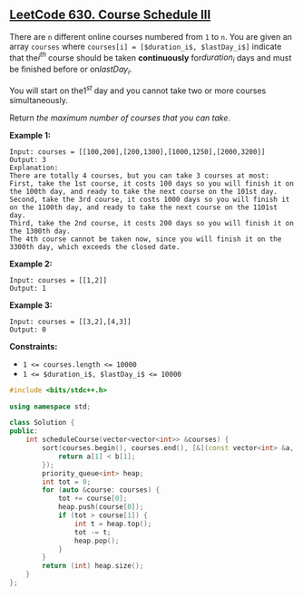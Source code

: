 ## [LeetCode **630. Course Schedule III**](https://leetcode.cn/problems/course-schedule-iii/)

There are `n` different online courses numbered from `1` to `n`. You are given an array `courses` where `courses[i] = [$duration_i$, $lastDay_i$]` indicate that the$`i^{th}`$ course should be taken **continuously** for$`duration_i`$ days and must be finished before or on$`lastDay_i`$.

You will start on the$`1^{st}`$ day and you cannot take two or more courses simultaneously.

Return _the maximum number of courses that you can take_.

**Example 1:**

```
Input: courses = [[100,200],[200,1300],[1000,1250],[2000,3200]]
Output: 3
Explanation:
There are totally 4 courses, but you can take 3 courses at most:
First, take the 1st course, it costs 100 days so you will finish it on the 100th day, and ready to take the next course on the 101st day.
Second, take the 3rd course, it costs 1000 days so you will finish it on the 1100th day, and ready to take the next course on the 1101st day.
Third, take the 2nd course, it costs 200 days so you will finish it on the 1300th day.
The 4th course cannot be taken now, since you will finish it on the 3300th day, which exceeds the closed date.
```

**Example 2:**

```
Input: courses = [[1,2]]
Output: 1
```

**Example 3:**

```
Input: courses = [[3,2],[4,3]]
Output: 0
```

**Constraints:**

-   `1 <= courses.length <= 10000`
-   `1 <= $duration_i$, $lastDay_i$ <= 10000`

```cpp
#include <bits/stdc++.h>

using namespace std;

class Solution {
public:
    int scheduleCourse(vector<vector<int>> &courses) {
        sort(courses.begin(), courses.end(), [&](const vector<int> &a, const vector<int> &b) {
            return a[1] < b[1];
        });
        priority_queue<int> heap;
        int tot = 0;
        for (auto &course: courses) {
            tot += course[0];
            heap.push(course[0]);
            if (tot > course[1]) {
                int t = heap.top();
                tot -= t;
                heap.pop();
            }
        }
        return (int) heap.size();
    }
};
```